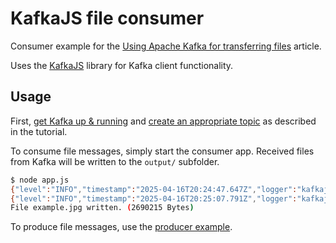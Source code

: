 # KafkaJS file consumer

Consumer example for the [Using Apache Kafka for transferring files](https://tsmx.net/using-apache-kafka-for-transferring-files/) article.

Uses the [KafkaJS](https://kafka.js.org/) library for Kafka client functionality.

## Usage

First, [get Kafka up & running](https://tsmx.net/using-apache-kafka-for-transferring-files/#Getting_Kafka_up_running) and [create an appropriate topic](https://tsmx.net/using-apache-kafka-for-transferring-files/#Creating_a_topic) as described in the tutorial.

To consume file messages, simply start the consumer app. Received files from Kafka will be written to the `output/` subfolder.

```bash
$ node app.js
{"level":"INFO","timestamp":"2025-04-16T20:24:47.647Z","logger":"kafkajs","message":"[Consumer] Starting","groupId":"kafkajs-group"}
{"level":"INFO","timestamp":"2025-04-16T20:25:07.791Z","logger":"kafkajs","message":"[ConsumerGroup] Consumer has joined the group","groupId":"kafkajs-group","memberId":"kafkajs-file-consumer-fe505a61-5d2a-47ca-bbbc-07ec4df8c3d0","leaderId":"kafkajs-file-consumer-fe505a61-5d2a-47ca-bbbc-07ec4df8c3d0","isLeader":true,"memberAssignment":{"filetransfer":[0]},"groupProtocol":"RoundRobinAssigner","duration":20140}
File example.jpg written. (2690215 Bytes)
```

To produce file messages, use the [producer example](https://github.com/tsmx/kafkajs-file-producer).